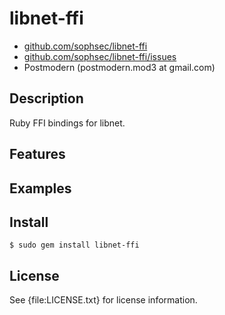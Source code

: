 # libnet-ffi

* [github.com/sophsec/libnet-ffi](http://github.com/sophsec/libnet-ffi/)
* [github.com/sophsec/libnet-ffi/issues](http://github.com/sophsec/libnet-ffi/issues)
* Postmodern (postmodern.mod3 at gmail.com)

## Description

Ruby FFI bindings for libnet.

## Features

## Examples

## Install

    $ sudo gem install libnet-ffi

## License

See {file:LICENSE.txt} for license information.

